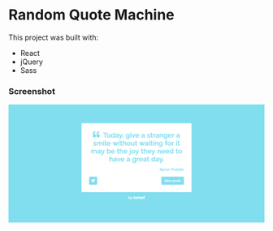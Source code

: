 # Random Quote Machine

This project was built with:
 - React
 - jQuery
 - Sass

### Screenshot
![](./public/desktop.png)
